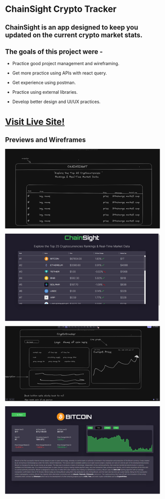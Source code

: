# ChainSight Crypto Tracker

## ChainSight is an app designed to keep you updated on the current crypto market stats.

## The goals of this project were -

- Practice good project management and wireframing.

* Get more practice using APIs with react query.

* Get experience using postman.

* Practice using external libraries.
* Develop better design and UI/UX practices.

#

# [Visit Live Site!](https://chainsight-crypto-tracking.vercel.app/)

## Previews and Wireframes

![Home Wireframe](/public/cryptohomereadme.png)

![Home Image](/public/cryptodash.png)

![Dashboard Wireframe ](/public/cryptodashreadme.png)

![Dash Image](/public/cryptohome.png)
